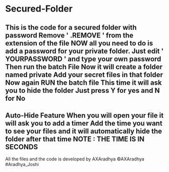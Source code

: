 # Secured-Folder
This is the code for a secured folder with password
Remove ' .REMOVE ' from the extension of the file
NOW all you need to do is add a password for your private folder.
Just edit ' YOURPASSWORD ' and type your own password
Then run the batch File
Now it will create a folder named private
Add your secret files in that folder
Now again RUN the batch file
This time it will ask you to hide the folder
Just press Y for yes and N for No
---------------------------------------
Auto-Hide Feature
When you will open your file it will ask you to add a timer 
Add the time you want to see your files and it will automatically hide the folder after that time
NOTE : THE TIME IS IN SECONDS
--------------------------------------

All the files and the code is developed by AXAradhya 
©AXAradhya 
#Aradhya_Joshi
